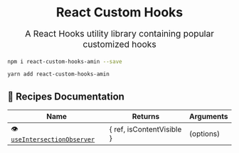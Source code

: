 <p align="center" style="color: #343a40">
  <h1 align="center">React Custom Hooks</h1>
</p>
<p align="center" style="font-size: 1.2rem;">A React Hooks utility library containing popular customized hooks</p>


```bash
npm i react-custom-hooks-amin --save
```

```bash
yarn add react-custom-hooks-amin
```

## 🥘 Recipes Documentation

| Name                                                        | Returns                                                       | Arguments                                                                               |
| ----------------------------------------------------------- | ------------------------------------------------------------- | --------------------------------------------------------------------------------------- |
| 👁 [`useIntersectionObserver`](./docs/useIntersectionObserver.md)                       | { ref, isContentVisible }                                               | (options)                                                 |
